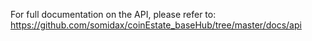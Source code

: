 For full documentation on the API, please refer to: https://github.com/somidax/coinEstate_baseHub/tree/master/docs/api
